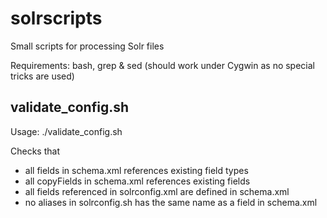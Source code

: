 # solrscripts

Small scripts for processing Solr files

Requirements: bash, grep & sed (should work under Cygwin as no special tricks are used)


## validate_config.sh

Usage: ./validate_config.sh <solrconfig> <schema>

Checks that
* all fields in schema.xml references existing field types
* all copyFields in schema.xml references existing fields
* all fields referenced in solrconfig.xml are defined in schema.xml
* no aliases in solrconfig.sh has the same name as a field in schema.xml
